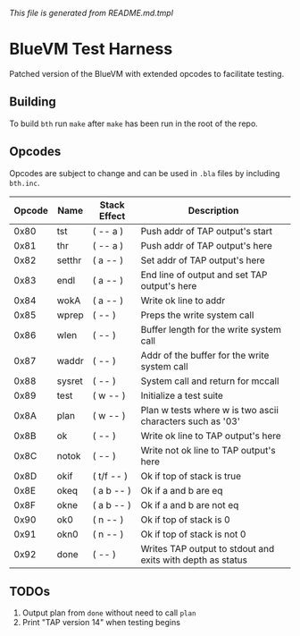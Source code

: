 _This file is generated from README.md.tmpl_

# BlueVM Test Harness

Patched version of the BlueVM with extended opcodes to facilitate testing.

## Building

To build `bth` run `make` after `make` has been run in the root of the repo.

## Opcodes

Opcodes are subject to change and can be used in `.bla` files by including `bth.inc`.

| Opcode | Name | Stack Effect | Description |
|----|----|----|----|
| 0x80 | tst | ( -- a ) | Push addr of TAP output's start |
| 0x81 | thr | ( -- a ) | Push addr of TAP output's here |
| 0x82 | setthr | ( a -- ) | Set addr of TAP output's here |
| 0x83 | endl | ( a -- ) | End line of output and set TAP output's here |
| 0x84 | wokA | ( a -- ) | Write ok line to addr |
| 0x85 | wprep | ( -- ) | Preps the write system call |
| 0x86 | wlen | ( -- ) | Buffer length for the write system call |
| 0x87 | waddr | ( -- ) | Addr of the buffer for the write system call |
| 0x88 | sysret | ( -- ) | System call and return for mccall |
| 0x89 | test | ( w -- ) | Initialize a test suite |
| 0x8A | plan | ( w -- ) | Plan w tests where w is two ascii characters such as '03' |
| 0x8B | ok | ( -- ) | Write ok line to TAP output's here |
| 0x8C | notok | ( -- ) | Write not ok line to TAP output's here |
| 0x8D | okif | ( t/f -- ) | Ok if top of stack is true |
| 0x8E | okeq | ( a b -- ) | Ok if a and b are eq |
| 0x8F | okne | ( a b -- ) | Ok if a and b are not eq |
| 0x90 | ok0 | ( n -- ) | Ok if top of stack is 0 |
| 0x91 | okn0 | ( n -- ) | Ok if top of stack is not 0 |
| 0x92 | done | ( -- ) | Writes TAP output to stdout and exits with depth as status |

## TODOs

1. Output plan from `done` without need to call `plan`
1. Print "TAP version 14" when testing begins
